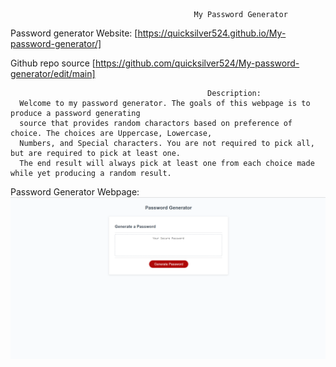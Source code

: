                                              My Password Generator

Password generator Website: [https://quicksilver524.github.io/My-password-generator/]

Github repo source [https://github.com/quicksilver524/My-password-generator/edit/main]

                                                Description:
      Welcome to my password generator. The goals of this webpage is to produce a password generating 
      source that provides random charactors based on preference of choice. The choices are Uppercase, Lowercase, 
      Numbers, and Special characters. You are not required to pick all, but are required to pick at least one. 
      The end result will always pick at least one from each choice made while yet producing a random result.  


Password Generator Webpage:  ![Picture of webpage](./assets/P-gen.png)
